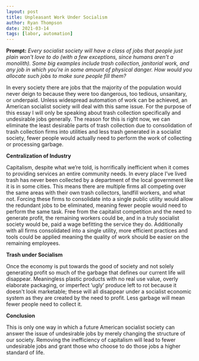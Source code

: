 ```yaml
---
layout: post
title: Unpleasant Work Under Socialism
author: Ryan Thompson
date: 2021-03-14
tags: [labor, automation]
---
```


**Prompt:** *Every socialist society will have a class of jobs that people just plain won't love to do (with a few exceptions, since humans aren't a monolith). Some big examples include trash collection, janitorial work, and any job in which you're in some amount of physical danger. How would you allocate such jobs to make sure people fill them?*

In every society there are jobs that the majority of the population would never deign to because they were too dangerous, too tedious, unsanitary, or underpaid. Unless widespread automation of work can be achieved, an American socialist society will deal with this same issue. For the purpose of this essay I will only be speaking about trash collection specifically and undesirable jobs generally. The reason for this is right now, we can eliminate the least desirable parts of trash collection due to consolidation of trash collection firms into utilities and less trash generated in a socialist society, fewer people would actually need to perform the work of collecting or processing garbage. 

**Centralization of Industry**

Capitalism, despite what we’re told, is horrifically inefficient when it comes to providing services an entire community needs. In every place I’ve lived trash has never been collected by a department of the local government like it is in some cities. This means there are multiple firms all competing over the same areas with their own trash collectors, landfill workers, and what not. Forcing these firms to consolidate into a single public utility would allow the redundant jobs to be eliminated, meaning fewer people would need to perform the same task. Free from the capitalist competition and the need to generate profit, the remaining workers could be, and in a truly socialist society would be, paid a wage befitting the service they do. Additionally with all firms consolidated into a single utility, more efficient practices and tools could be applied meaning the quality of work should be easier on the remaining employees. 

**Trash under Socialism**

Once the economy is put towards the good of society and not solely generating profit so much of the garbage that defines our current life will disappear. Meaningless plastic products with no real use value, overly elaborate packaging, or imperfect ‘ugly’ produce left to rot because it doesn't look marketable; these will all disappear under a socialist economic system as they are created by the need to profit. Less garbage will mean fewer people need to collect it. 

**Conclusion**

This is only one way in which a future American socialist society can answer the issue of undesirable jobs by merely changing the structure of our society. Removing the inefficiency of capitalism will lead to fewer undesirable jobs and grant those who choose to do those jobs a higher standard of life.
